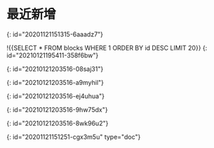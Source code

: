 # 最近新增
{: id="20201121151315-6aaadz7"}

!{{SELECT * FROM blocks WHERE 1 ORDER BY id DESC LIMIT 20}}
{: id="20210121195411-358f6bw"}

{: id="20210121203516-08saj31"}

{: id="20210121203516-a9myhil"}

{: id="20210121203516-ej4uhua"}

{: id="20210121203516-9hw75dx"}

{: id="20210121203516-8wk96u2"}


{: id="20201121151251-cgx3m5u" type="doc"}

